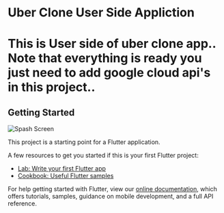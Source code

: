 # Uber Clone User Side Appliction

# This is User side of uber clone app.. Note that everything is ready you just need to add google cloud api's in this project..


## Getting Started
![Spash Screen](C:\Users\Muhammad\AndroidStudioProjects\users_app\images\splash.png)

This project is a starting point for a Flutter application.

A few resources to get you started if this is your first Flutter project:

- [Lab: Write your first Flutter app](https://flutter.dev/docs/get-started/codelab)
- [Cookbook: Useful Flutter samples](https://flutter.dev/docs/cookbook)

For help getting started with Flutter, view our
[online documentation](https://flutter.dev/docs), which offers tutorials,
samples, guidance on mobile development, and a full API reference.
